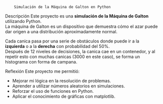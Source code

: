         Simulación de la Máquina de Galton en Python
   
Descripción
Este proyecto es una **simulación de la Máquina de Galton** utilizando Python.  
La máquina de Galton es un dispositivo que demuestra cómo el azar puede dar origen a una distribución aproximadamente normal.  

Cada canica pasa por una serie de obstáculos donde puede ir a la **izquierda** o a la **derecha** con probabilidad del 50%.  
Después de 12 niveles de decisiones, la canica cae en un contenedor, y al repetir esto con muchas canicas (3000 en este caso), se forma un histograma con forma de campana.

Reflexión 
Este proyecto me permitió:
* Mejorar mi lógica en la resolución de problemas.
* Aprender a utilizar números aleatorios en simulaciones.
* Reforzar el uso de funciones en Python.
* Aplicar el conocimiento de gráficas con matplotlib.
